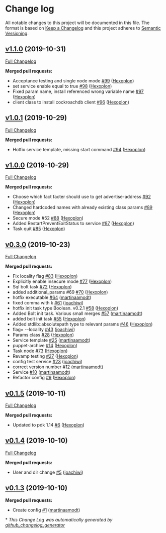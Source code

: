 # Change log

All notable changes to this project will be documented in this file. The format is based on [Keep a Changelog](http://keepachangelog.com/en/1.0.0/) and this project adheres to [Semantic Versioning](http://semver.org).

## [v1.1.0](https://github.com/martinaamodt/cockroachdb/tree/v1.1.0) (2019-10-31)
[Full Changelog](https://github.com/martinaamodt/cockroachdb/compare/v1.0.1...v1.1.0)

**Merged pull requests:**

- Acceptance testing and single node mode [\#99](https://github.com/martinaamodt/cockroachdb/pull/99) ([Hexoplon](https://github.com/Hexoplon))
- set service enable equal to true [\#98](https://github.com/martinaamodt/cockroachdb/pull/98) ([Hexoplon](https://github.com/Hexoplon))
- Fixed param name, install referenced wrong variable name [\#97](https://github.com/martinaamodt/cockroachdb/pull/97) ([Hexoplon](https://github.com/Hexoplon))
- client class to install cockroachdb client [\#96](https://github.com/martinaamodt/cockroachdb/pull/96) ([Hexoplon](https://github.com/Hexoplon))

## [v1.0.1](https://github.com/martinaamodt/cockroachdb/tree/v1.0.1) (2019-10-29)
[Full Changelog](https://github.com/martinaamodt/cockroachdb/compare/v1.0.0...v1.0.1)

**Merged pull requests:**

- Hotfix service template, missing start command [\#94](https://github.com/martinaamodt/cockroachdb/pull/94) ([Hexoplon](https://github.com/Hexoplon))

## [v1.0.0](https://github.com/martinaamodt/cockroachdb/tree/v1.0.0) (2019-10-29)
[Full Changelog](https://github.com/martinaamodt/cockroachdb/compare/v0.3.0...v1.0.0)

**Merged pull requests:**

- Choose which fact facter should use to get advertise-address [\#92](https://github.com/martinaamodt/cockroachdb/pull/92) ([Hexoplon](https://github.com/Hexoplon))
- Changed hardcoded names with already existing class params [\#89](https://github.com/martinaamodt/cockroachdb/pull/89) ([Hexoplon](https://github.com/Hexoplon))
- Secure mode \#52 [\#88](https://github.com/martinaamodt/cockroachdb/pull/88) ([Hexoplon](https://github.com/Hexoplon))
- Added RestartPreventExitStatus to service [\#87](https://github.com/martinaamodt/cockroachdb/pull/87) ([Hexoplon](https://github.com/Hexoplon))
- Task quit [\#85](https://github.com/martinaamodt/cockroachdb/pull/85) ([Hexoplon](https://github.com/Hexoplon))

## [v0.3.0](https://github.com/martinaamodt/cockroachdb/tree/v0.3.0) (2019-10-23)
[Full Changelog](https://github.com/martinaamodt/cockroachdb/compare/v0.1.5...v0.3.0)

**Merged pull requests:**

- Fix locality flag [\#83](https://github.com/martinaamodt/cockroachdb/pull/83) ([Hexoplon](https://github.com/Hexoplon))
- Explicitly enable insecure mode [\#77](https://github.com/martinaamodt/cockroachdb/pull/77) ([Hexoplon](https://github.com/Hexoplon))
- Sql bolt task [\#72](https://github.com/martinaamodt/cockroachdb/pull/72) ([Hexoplon](https://github.com/Hexoplon))
- added additional\_params \#69 [\#70](https://github.com/martinaamodt/cockroachdb/pull/70) ([Hexoplon](https://github.com/Hexoplon))
- hotfix executable [\#64](https://github.com/martinaamodt/cockroachdb/pull/64) ([martinaamodt](https://github.com/martinaamodt))
- fixed comma with k [\#61](https://github.com/martinaamodt/cockroachdb/pull/61) ([joachiwi](https://github.com/joachiwi))
- hotfix init task type Boolean. v0.2.1 [\#58](https://github.com/martinaamodt/cockroachdb/pull/58) ([Hexoplon](https://github.com/Hexoplon))
- Added Bolt init task. Various small merges [\#57](https://github.com/martinaamodt/cockroachdb/pull/57) ([martinaamodt](https://github.com/martinaamodt))
- added bolt init task [\#55](https://github.com/martinaamodt/cockroachdb/pull/55) ([Hexoplon](https://github.com/Hexoplon))
- Added stdlib::absolutepath type to relevant params [\#46](https://github.com/martinaamodt/cockroachdb/pull/46) ([Hexoplon](https://github.com/Hexoplon))
- flag= --locality [\#43](https://github.com/martinaamodt/cockroachdb/pull/43) ([joachiwi](https://github.com/joachiwi))
- Params class [\#28](https://github.com/martinaamodt/cockroachdb/pull/28) ([Hexoplon](https://github.com/Hexoplon))
- Service template [\#25](https://github.com/martinaamodt/cockroachdb/pull/25) ([martinaamodt](https://github.com/martinaamodt))
- puppet-archive [\#14](https://github.com/martinaamodt/cockroachdb/pull/14) ([Hexoplon](https://github.com/Hexoplon))
- Task node [\#73](https://github.com/martinaamodt/cockroachdb/pull/73) ([Hexoplon](https://github.com/Hexoplon))
- Revamp testing [\#27](https://github.com/martinaamodt/cockroachdb/pull/27) ([Hexoplon](https://github.com/Hexoplon))
- config test service [\#23](https://github.com/martinaamodt/cockroachdb/pull/23) ([joachiwi](https://github.com/joachiwi))
- correct version number [\#12](https://github.com/martinaamodt/cockroachdb/pull/12) ([martinaamodt](https://github.com/martinaamodt))
- Service [\#10](https://github.com/martinaamodt/cockroachdb/pull/10) ([martinaamodt](https://github.com/martinaamodt))
- Refactor config [\#9](https://github.com/martinaamodt/cockroachdb/pull/9) ([Hexoplon](https://github.com/Hexoplon))

## [v0.1.5](https://github.com/martinaamodt/cockroachdb/tree/v0.1.5) (2019-10-11)
[Full Changelog](https://github.com/martinaamodt/cockroachdb/compare/v0.1.4...v0.1.5)

**Merged pull requests:**

- Updated to pdk 1.14 [\#6](https://github.com/martinaamodt/cockroachdb/pull/6) ([Hexoplon](https://github.com/Hexoplon))

## [v0.1.4](https://github.com/martinaamodt/cockroachdb/tree/v0.1.4) (2019-10-10)
[Full Changelog](https://github.com/martinaamodt/cockroachdb/compare/v0.1.3...v0.1.4)

**Merged pull requests:**

- User and dir change [\#5](https://github.com/martinaamodt/cockroachdb/pull/5) ([joachiwi](https://github.com/joachiwi))

## [v0.1.3](https://github.com/martinaamodt/cockroachdb/tree/v0.1.3) (2019-10-10)
**Merged pull requests:**

- Create config [\#1](https://github.com/martinaamodt/cockroachdb/pull/1) ([martinaamodt](https://github.com/martinaamodt))



\* *This Change Log was automatically generated by [github_changelog_generator](https://github.com/skywinder/Github-Changelog-Generator)*